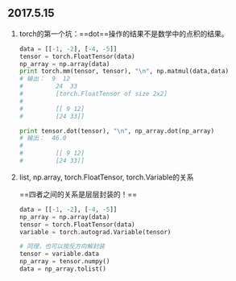 ## 2017.5.15

1. torch的第一个坑：==dot==操作的结果不是数学中的点积的结果。

    ```python
    data = [[-1, -2], [-4, -5]]
    tensor = torch.FloatTensor(data)
    np_array = np.array(data)
    print torch.mm(tensor, tensor), "\n", np.matmul(data,data)
    # 输出：  9  12
    #         24  33
    #         [torch.FloatTensor of size 2x2]
    # 
    #         [[ 9 12]
    #         [24 33]]

    print tensor.dot(tensor), "\n", np_array.dot(np_array)
    # 输出：  46.0 
    # 
    #         [[ 9 12]
    #         [24 33]]
    ```

2. list, np.array, torch.FloatTensor, torch.Variable的关系

    ==四者之间的关系是层层封装的！==
    ```python
    data = [[-1, -2], [-4, -5]]
    np_array = np.array(data)
    tensor = torch.FloatTensor(data)
    variable = torch.autograd.Variable(tensor)

    # 同理，也可以按反方向解封装
    tensor = variable.data
    np_array = tensor.numpy()
    data = np_array.tolist()
    ```


